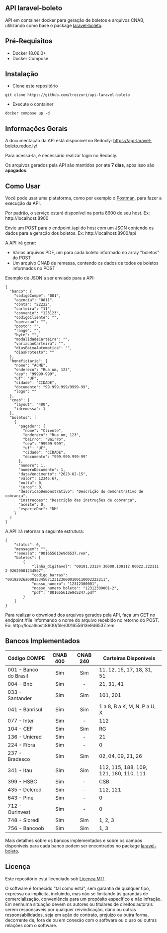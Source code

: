 ## API laravel-boleto

API em container docker para geração de boletos e arquivos CNAB, utilizando como base o package [laravel-boleto](https://github.com/eduardokum/laravel-boleto).

## Pré-Requisitos

- Docker 18.06.0+
- Docker Compose 

## Instalação

- Clone este repositório
```
git clone https://github.com/trezzuri/api-laravel-boleto
```

- Execute o container
```
docker compose up -d
```

## Informações Gerais

A documentação da API está disponível no Redocly: https://api-laravel-boleto.redoc.ly/

Para acessá-la, é necessário realizar login no Redocly.

Os arquivos gerados pela API são mantidos por até **7 dias**, após isso são **apagados**.

## Como Usar

Você pode usar uma plataforma, como por exemplo o [Postman](https://www.postman.com), para fazer a execução da API.

Por padrão, o serviço estará disponível na porta 8900 de seu host. Ex: http://localhost:8900

Envie um POST para o endpoint /api do host com um JSON contendo os dados para a geração dos boletos. Ex: http://localhost:8900/api

A API irá gerar:
- Vários arquivos PDF, um para cada boleto informado no array "boletos" do POST
- Um arquivo CNAB de remessa, contendo os dados de todos os boletos informados no POST

Exemplo de JSON a ser enviado para a API:
```
{
  "banco": {
    "codigoCompe": "001",
    "agencia": "0011",
    "conta": "22222",
    "carteira": "11",
    "convenio": "123123",
    "codigoCliente": "",
    "operacao": "",
    "posto": "",
    "range": "",
    "byte": "",
    "modalidadeCarteira": "",
    "variacaoCarteira": "",
    "diasBaixaAutomatica": "",
    "diasProtesto": ""
  },
  "beneficiario": {
    "nome": "ACME",
    "endereco": "Rua um, 123",
    "cep": "99999-999",
    "uf": "UF",
    "cidade": "CIDADE",
    "documento": "99.999.999/9999-99",
    "logo": ""
  },
  "cnab": {
    "layout": "400",
    "idremessa": 1
  },
  "boletos": [
    {
      "pagador": {
        "nome": "Cliente",
        "endereco": "Rua um, 123",
        "bairro": "Bairro",
        "cep": "99999-999",
        "uf": "UF",
        "cidade": "CIDADE",
        "documento": "999.999.999-99"
      },
      "numero": 1,
      "numeroDocumento": 1,
      "dataVencimento": "2023-02-15",
      "valor": 12345.67,
      "multa": 0,
      "juros": 0,
      "descricaoDemonstrativo": "Descrição do demonstrativo de cobrança",
      "instrucoes": "Descrição das instruções de cobrança",
      "aceite": 0,
      "especieDoc": "DM"
    }
  ]
}
```

A API irá retornar a seguinte estrutura:
```
{
    "status": 0,
    "mensagem": "",
    "remessa": "001655613e9d6537.rem",
    "boletos": [
        {
            "linha_digitavel": "00191.23124 30000.100112 00022.222111 2 92620001234567",
            "codigo_barras": "00192926200012345671231230000100110002222211",
            "nosso_numero": "12312300001",
            "nosso_numero_boleto": "12312300001-2",
            "pdf": "001655613e9d5247.pdf"
        }
    ]
}
```

Para realizar o download dos arquivos gerados pela API, faça um GET no endpoint /file informando o nome do arquivo recebido no retorno do POST. Ex: http://localhost:8900/file/001655613e9d6537.rem

## Bancos Implementados

| Código COMPE | CNAB 400 | CNAB 240 | Carteiras Disponíveis |
| ------------ | :------: | :------: | --------------------- |
| 001 - Banco do Brasil | Sim | Sim | 11, 12, 15, 17, 18, 31, 51 |
| 004 - Bnb | Sim | - | 21, 31, 41 |
| 033 - Santander | Sim | Sim | 101, 201 |
| 041 - Banrisul | Sim | Sim | 1 a 8, B a K, M, N, P a U, X |
| 077 - Inter | Sim |  - | 112 |
| 104 - CEF | Sim | Sim | RG |
| 136 - Unicred | Sim |  - | 21 |
| 224 - Fibra | Sim |  - | 0 |
| 237 - Bradesco | Sim | Sim | 02, 04, 09, 21, 26 |
| 341 - Itau | Sim | Sim | 112, 115, 188, 109, 121, 180, 110, 111 |
| 399 - HSBC | Sim |  - | CSB |
| 435 - Delcred | Sim |  - | 112, 121 |
| 643 - Pine | Sim |  - | 0 |
| 712 - Ourinvest | Sim |  - | 0 |
| 748 - Sicredi | Sim | Sim | 1, 2, 3 |
| 756 - Bancoob | Sim | Sim | 1, 3 |

Mais detalhes sobre os bancos implementados e sobre os campos disponíveis para cada banco podem ser encontrados no package [laravel-boleto](https://github.com/eduardokum/laravel-boleto).


## Licença

Este repositório está licenciado sob [Licença MIT](https://github.com/trezzuri/api-laravel-boleto/blob/master/LICENSE).

O software é fornecido "tal como está", sem garantia de qualquer tipo, expressa ou implícita, incluindo, mas não se limitando às garantias de comercialização, conveniência para um propósito específico e não infração. Em nenhuma situação devem os autores ou titulares de direitos autorais serem responsáveis por qualquer reivindicação, dano ou outras responsabilidades, seja em ação de contrato, prejuízo ou outra forma, decorrente de, fora de ou em conexão com o software ou o uso ou outras relações com o software.